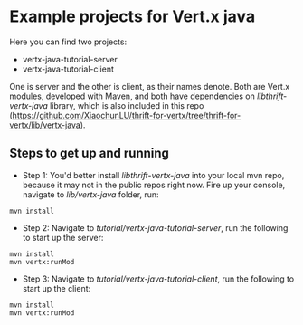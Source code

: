 # Example projects for Vert.x java

Here you can find two projects:
- vertx-java-tutorial-server
- vertx-java-tutorial-client

One is server and the other is client, as their names denote. Both are Vert.x modules, developed with Maven, and both have dependencies on _libthrift-vertx-java_ library, which is also included in this repo (https://github.com/XiaochunLU/thrift-for-vertx/tree/thrift-for-vertx/lib/vertx-java).

## Steps to get up and running
- Step 1: You'd better install _libthrift-vertx-java_ into your local mvn repo, because it may not in the public repos right now. Fire up your console, navigate to _lib/vertx-java_ folder, run:
```
mvn install
```
- Step 2: Navigate to _tutorial/vertx-java-tutorial-server_, run the following to start up the server:
```
mvn install
mvn vertx:runMod
```
- Step 3: Navigate to _tutorial/vertx-java-tutorial-client_, run the following to start up the client:
```
mvn install
mvn vertx:runMod
```
